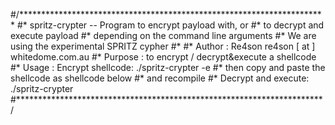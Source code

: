 #/**********************************************************************
#*    spritz-crypter --  Program to encrypt payload with, or
#*			to decrypt and execute payload
#*			depending on the command line arguments
#*                       We are using the experimental SPRITZ cypher
#*
#*    Author   : Re4son re4son [ at ] whitedome.com.au
#*    Purpose  : to encrypt / decrypt&execute a shellcode
#*    Usage    : Encrypt shellcode:    ./spritz-crypter <password> -e
#*		  then copy and paste the shellcode as shellcode below
#*		  and recompile
#*		Decrypt and execute:  ./spritz-crypter <password>
#**********************************************************************/
